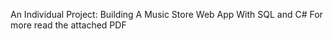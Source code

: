 An Individual Project: Building A Music Store Web App With SQL and C# 
For more read the attached PDF